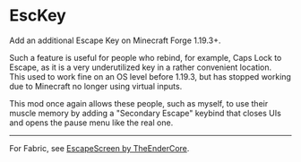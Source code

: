 # EscKey

Add an additional Escape Key on Minecraft Forge 1.19.3+.

Such a feature is useful for people who rebind, for example, Caps Lock to Escape,
as it is a very underutilized key in a rather convenient location.  
This used to work fine on an OS level before 1.19.3,
but has stopped working due to Minecraft no longer using virtual inputs.

This mod once again allows these people, such as myself, to use their muscle memory
by adding a "Secondary Escape" keybind
that closes UIs and opens the pause menu like the real one.

---

For Fabric, see [EscapeScreen by TheEnderCore](https://github.com/theendercore/EscapeScreen).
